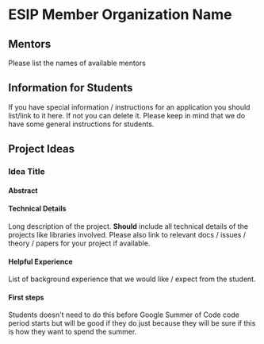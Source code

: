 # ESIP Member Organization Name

## Mentors

Please list the names of available mentors

## Information for Students 

If you have special information / instructions for an application you should
list/link to it here. If not you can delete it. Please keep in mind that we
do have some general instructions for students.

## Project Ideas

###  Idea Title 

#### Abstract

#### Technical Details

Long description of the project. **Should** include all technical details of the
projects like libraries involved. Please also link to relevant docs / issues / theory /
papers for your project if available.

#### Helpful Experience

List of background experience that we would like / expect from the student.

#### First steps

Students doesn't need to do this before Google Summer of Code code period starts
but will be good if they do just because they will be sure if this is how they
want to spend the summer.
